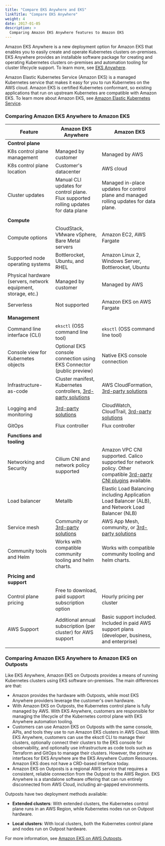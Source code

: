 ```yaml
---
title: "Compare EKS Anywhere and EKS"
linkTitle: "Compare EKS Anywhere"
weight: 4
date: 2017-01-05
description: >
  Comparing Amazon EKS Anywhere features to Amazon EKS
---
```


Amazon EKS Anywhere is a new deployment option for Amazon EKS
that enables you to easily create and operate Kubernetes clusters on-premises.
EKS Anywhere provides an installable software package for creating and operating Kubernetes clusters on-premises
and automation tooling for cluster lifecycle support.
To learn more, see [EKS Anywhere](https://aws.amazon.com/eks/eks-anywhere/).


Amazon Elastic Kubernetes Service (Amazon EKS) is a managed Kubernetes service that makes it easy for you to run Kubernetes on the AWS cloud.
Amazon EKS is certified Kubernetes conformant, so existing applications that run on upstream Kubernetes are compatible with Amazon EKS.
To learn more about Amazon EKS, see [Amazon Elastic Kubernetes Service](https://aws.amazon.com/eks/).


### Comparing Amazon EKS Anywhere to Amazon EKS

| Feature                 | Amazon EKS Anywhere | Amazon EKS                      |
|-------------------------|---------------------|---------------------------------|
| **Control plane** ||||
| K8s control plane management      | Managed by customer                  | Managed by AWS                  |
| K8s control plane location        | Customer's datacenter                 | AWS cloud                       |
| Cluster updates        | Manual CLI updates for control plane. Flux supported rolling updates for data plane | Managed in-place updates for control plane and managed rolling updates for data plane.                       |
||||
| **Compute** |||
| Compute options | CloudStack, VMware vSphere, Bare Metal servers | Amazon EC2, AWS Fargate | 
| Supported node operating systems   | Bottlerocket, Ubuntu, and RHEL         | Amazon Linux 2, Windows Server, Bottlerocket, Ubuntu |
| Physical hardware (servers, network equipment, storage, etc.) | Managed by customer | Managed by AWS |
| Serverless | Not supported | Amazon EKS on AWS Fargate |
||||
| **Management** | | |
| Command line interface (CLI)  | `eksctl` (OSS command line tool)        | `eksctl` (OSS command line tool) |
| Console view for Kubernetes objects | Optional EKS console connection using EKS Connector (public preview) | Native EKS console connection|
| Infrastructure-as-code        | Cluster manifest, Kubernetes controllers, [3rd-party solutions](https://aws.amazon.com/eks/eks-anywhere/partners/)            | AWS CloudFormation, [3rd-party solutions](https://aws.amazon.com/eks/partners/) |
| Logging and monitoring        | [3rd-party solutions](https://aws.amazon.com/eks/eks-anywhere/partners/)            | CloudWatch, CloudTrail, [3rd-party solutions](https://aws.amazon.com/eks/partners/) |
| GitOps                        | Flux controller | Flux controller                 |
||||
| **Functions and tooling** | | |
| Networking and Security       | Cilium CNI and network policy supported | Amazon VPC CNI supported. Calico supported for network policy. Other compatible [3rd-party CNI plugins](https://docs.aws.amazon.com/eks/latest/userguide/alternate-cni-plugins.html) available.|
| Load balancer                 | Metallb | Elastic Load Balancing including Application Load Balancer (ALB), and Network Load Balancer (NLB) |
| Service mesh                  | Community or [3rd-party solutions](https://aws.amazon.com/eks/eks-anywhere/partners/)    | AWS App Mesh, community, or [3rd-party solutions](https://aws.amazon.com/eks/partners/) |
| Community tools and Helm      | Works with compatible community tooling and helm charts.  | Works with compatible community tooling and helm charts. |
||||
| **Pricing and support** |||
| Control plane pricing                       | Free to download, paid support subscription option  | Hourly pricing per cluster |
| AWS Support                       | Additional annual subscription (per cluster) for AWS support | Basic support included. Included in paid AWS support plans (developer, business, and enterprise)  |
||||

### Comparing Amazon EKS Anywhere to Amazon EKS on Outposts

Like EKS Anywhere, Amazon EKS on Outposts provides a means of running Kubernetes clusters using EKS software on-premises.
The main differences are that:

* Amazon provides the hardware with Outposts, while most EKS Anywhere providers leverage the customer's own hardware.
* With Amazon EKS on Outposts, the Kubernetes control plane is fully managed by AWS. With EKS Anywhere, customers are responsible for managing the lifecycle of the Kubernetes control plane with EKS Anywhere automation tooling.
* Customers can use Amazon EKS on Outposts with the same console, APIs, and tools they use to run Amazon EKS clusters in AWS Cloud. With EKS Anywhere, customers can use the eksctl CLI to manage their clusters, optionally connect their clusters to the EKS console for observability, and optionally use infrastructure as code tools such as Terraform and GitOps to manage their clusters. However, the primary interfaces for EKS Anywhere are the EKS Anywhere Custom Resources. Amazon EKS does not have a CRD-based interface today.
* Amazon EKS on Outposts is a regional AWS service that requires a consistent, reliable connection from the Outpost to the AWS Region.
EKS Anywhere is a standalone software offering that can run entirely disconnected from AWS Cloud, including air-gapped environments.

Outposts have two deployment methods available:

* **Extended clusters**: With extended clusters, the Kubernetes control plane runs in an AWS Region, while Kubernetes nodes run on Outpost hardware.

* **Local clusters**: With local clusters, both the Kubernetes control plane and nodes run on Outpost hardware.

For more information, see [Amazon EKS on AWS Outposts](https://docs.aws.amazon.com/eks/latest/userguide/eks-outposts.html).


